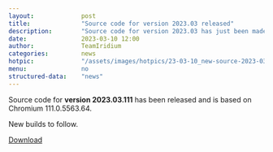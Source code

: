 ```yaml
---
layout: 			post
title:  			"Source code for version 2023.03 released"
description: 		"Source code for version 2023.03 has just been made available and can be downloaded as of now."
date:	 			2023-03-10 12:00
author:				TeamIridium
categories:			news
hotpic:				"/assets/images/hotpics/23-03-10_new-source-2023-03.png"
menu: 				no
structured-data:	"news"
---
```

Source code for **version 2023.03.111** has been released and is based on Chromium 111.0.5563.64.   

New builds to follow.

<a href="/downloads/source" class="button download" title="download Iridium Browser">Download</a>